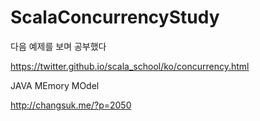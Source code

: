 # ScalaConcurrencyStudy

다음 예제를 보며 공부했다

https://twitter.github.io/scala_school/ko/concurrency.html

JAVA MEmory MOdel

http://changsuk.me/?p=2050